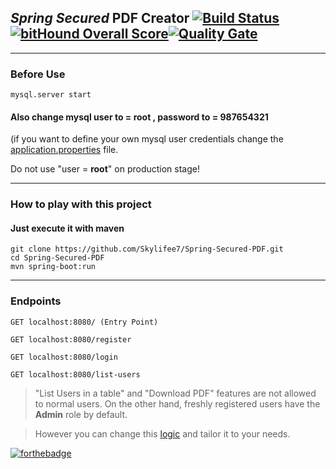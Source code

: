 ## _Spring Secured_ PDF Creator [![Build Status](https://travis-ci.org/Skylifee7/Spring-Secured-PDF.svg?branch=master)](https://travis-ci.org/Skylifee7/Spring-Secured-PDF) [![bitHound Overall Score](https://www.bithound.io/github/Skylifee7/Spring-Secured-PDF/badges/score.svg)](https://www.bithound.io/github/Skylifee7/Spring-Secured-PDF)[![Quality Gate](https://sonarcloud.io/api/badges/gate?key=com.gokcan:springboot)](https://sonarcloud.io/dashboard/index/com.gokcan%3Aspringboot)
---
### Before Use

```
mysql.server start
```

#### Also change mysql user to = root , password to = 987654321 

(if you want to define your own mysql user credentials change the [application.properties](../master/src/main/resources/application.properties) file.

Do not use "user = __root__" on production stage!

---
### How to play with this project

#### Just execute it with maven

```
git clone https://github.com/Skylifee7/Spring-Secured-PDF.git
cd Spring-Secured-PDF
mvn spring-boot:run
```
---
### Endpoints

```
GET localhost:8080/ (Entry Point)
```
```
GET localhost:8080/register 
```
```
GET localhost:8080/login
```
```
GET localhost:8080/list-users
```

> "List Users in a table" and "Download PDF" features are not allowed to normal users. 
> On the other hand, freshly registered users have the __Admin__ role by default.

> However you can change this [logic](../master/src/main/java/com/gokcan/springboot/Controller/MainController.java#L53) and tailor it to your needs.

[![forthebadge](http://forthebadge.com/images/badges/built-with-love.svg)](http://forthebadge.com)

